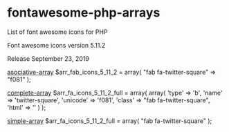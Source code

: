 # fontawesome-php-arrays
List of font awesome icons for PHP

Font awesome icons version 5.11.2

Release September 23, 2019

[asociative-array](https://github.com/llobu/fontawesome-php-arrays/blob/master/asociative-array)
  $arr_fab_icons_5_11_2 = array(
	  "fab fa-twitter-square" => "f081"
  );
  
[complete-array](https://github.com/llobu/fontawesome-php-arrays/blob/master/complete-array)
  $arr_fa_icons_5_11_2_full = array(
	  array(
		  'type' => 'b',
		  'name' => 'twitter-square',
		  'unicode' => 'f081',
		  'class' => "fab fa-twitter-square",
		  'html' => '<i class="fab fa-twitter-square"></i>'
	  )
  );
  
[simple-array](https://github.com/llobu/fontawesome-php-arrays/blob/master/simple-array)
  $arr_fa_icons_5_11_2_full = array(
	  "fab fa-twitter-square"
  );
